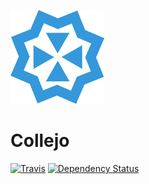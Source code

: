 ![Collejo](https://raw.githubusercontent.com/codebreez/collejo-app/master/src/resources/assets/images/collejo_mid.png)

# Collejo

[![Travis](https://img.shields.io/travis/codebreez/collejo.svg?maxAge=2592000)](https://travis-ci.org/codebreez/collejo)
[![Dependency Status](https://img.shields.io/versioneye/d/user/projects/57d94e151b70a700396255cd.svg)](https://www.versioneye.com/user/projects/57d94e151b70a700396255cd?child=summary)
